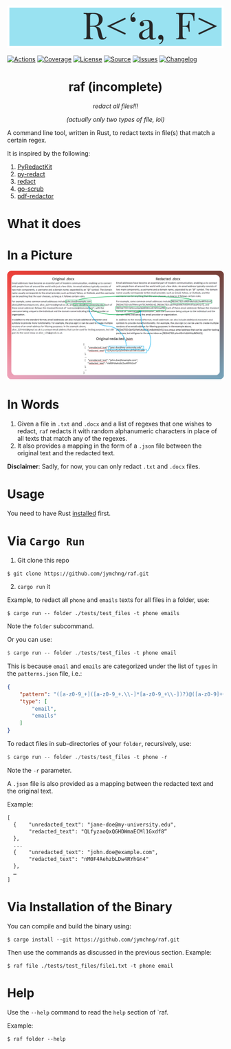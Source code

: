 <p align="center">
  <img src='./assets/logo.png'/>
</p>

[![Actions](https://img.shields.io/github/actions/workflow/status/jymchng/raf/test.yml?branch=main&logo=github&style=flat-square&maxAge=300)](https://github.com/jymchng/raf/actions)
[![Coverage](https://img.shields.io/codecov/c/gh/jymchng/raf/branch/main.svg?style=flat-square&maxAge=3600)](https://codecov.io/gh/jymchng/raf/)
[![License](https://img.shields.io/badge/license-MIT-blue.svg?style=flat-square&maxAge=2678400)](https://choosealicense.com/licenses/mit/)
[![Source](https://img.shields.io/badge/source-GitHub-303030.svg?maxAge=2678400&style=flat-square)](https://github.com/jymchng/raf/)
[![Issues](https://img.shields.io/github/issues/jymchng/raf.svg?style=flat-square&maxAge=600)](https://github.com/jymchng/raf/issues)
[![Changelog](https://img.shields.io/badge/keep%20a-changelog-8A0707.svg?maxAge=2678400&style=flat-square)](https://github.com/jymchng/raf/blob/master/CHANGELOG.md)

<div align='center'><h1>raf (incomplete) </h1></div>
<div align='center'><i> redact all files!!!<p>(actually only two types of file, lol) </i></div>

<p>

A command line tool, written in Rust, to redact texts in file(s) that match a certain regex.



It is inspired by the following:

1. [PyRedactKit](https://github.com/brootware/PyRedactKit)
2. [py-redact](https://github.com/datumbrain/py-redact)
3. [redact](https://github.com/wils0ns/redact)
4. [go-scrub](https://github.com/ssrathi/go-scrub)
5. [pdf-redactor](https://github.com/JoshData/pdf-redactor)

# What it does

# In a Picture
![](./assets/redact_docx.png)

# In Words
1. Given a file in `.txt` and `.docx` and a list of regexes that one wishes to redact, `raf` redacts it with random alphanumeric characters in place of all texts that match any of the regexes.
2. It also provides a mapping in the form of a `.json` file between the original text and the redacted text.

**Disclaimer**:
Sadly, for now, you can only redact `.txt` and `.docx` files.

# Usage

You need to have Rust [installed](https://www.rust-lang.org/tools/install) first.

# Via `Cargo Run`
1. Git clone this repo

```console
$ git clone https://github.com/jymchng/raf.git
```

2. `cargo run` it

Example, to redact all `phone` and `emails` texts for all files in a folder, use:
```
$ cargo run -- folder ./tests/test_files -t phone emails
```
Note the `folder` subcommand.

Or you can use:
```rust
$ cargo run -- folder ./tests/test_files -t phone email
```
This is because `email` and `emails` are categorized under the list of `types` in the `patterns.json` file, i.e.:

```json
{
    "pattern": "([a-z0-9_+]([a-z0-9_+.\\-]*[a-z0-9_+\\-])?)@([a-z0-9]+([\\-\\.]{1}[a-z0-9]+)*\\.[a-z]{2,6})",
    "type": [
        "email",
        "emails"
    ]
}
```

To redact files in sub-directories of your `folder`, recursively, use:
```rust
$ cargo run -- folder ./tests/test_files -t phone -r
```
Note the `-r` parameter.

A `.json` file is also provided as a mapping between the redacted text and the original text.

Example:
```
[
  {    "unredacted_text": "jane-doe@my-university.edu",
       "redacted_text": "QLfyzaoQxQGHDWmaECMl1Gxdf8“
  },
  ...
  {    "unredacted_text": "john.doe@example.com", 
       "redacted_text": "nM0F4AehzbLDw4RYhGn4" 
  },
  …
]
```

# Via Installation of the Binary

You can compile and build the binary using:
```
$ cargo install --git https://github.com/jymchng/raf.git
```

Then use the commands as discussed in the previous section. Example:
```
$ raf file ./tests/test_files/file1.txt -t phone email
```

# Help
Use the `--help` command to read the `help` section of `raf.

Example:
```
$ raf folder --help
```
